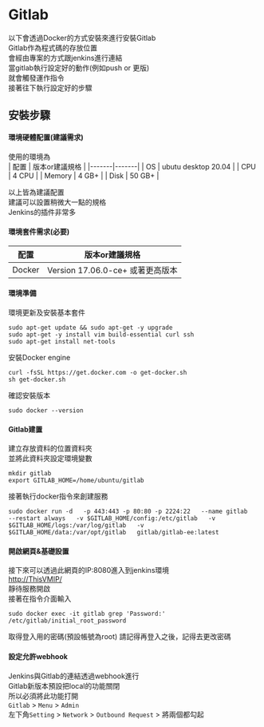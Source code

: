 # Gitlab    

以下會透過Docker的方式安裝來進行安裝Gitlab  
Gitlab作為程式碼的存放位置  
會經由專案的方式跟jenkins進行連結  
當gitlab執行設定好的動作(例如push or 更版)  
就會觸發運作指令  
接著往下執行設定好的步驟  


## 安裝步驟  

#### 環境硬體配置(建議需求)  
使用的環境為  
 | 配置 | 版本or建議規格 | 
|-------|-------|
| OS | ubutu desktop 20.04 |
| CPU |  4 CPU |
| Memory  | 4 GB+ |
| Disk  | 50 GB+ |  

以上皆為建議配置  
建議可以設置稍微大一點的規格  
Jenkins的插件非常多  

#### 環境套件需求(必要)  
 | 配置 | 版本or建議規格 | 
|-------|-------|
| Docker | Version 17.06.0-ce+ 或著更高版本 |

#### 環境準備  

環境更新及安裝基本套件  
```
sudo apt-get update && sudo apt-get -y upgrade
sudo apt-get -y install vim build-essential curl ssh
sudo apt-get install net-tools
```

安裝Docker engine    
```
curl -fsSL https://get.docker.com -o get-docker.sh
sh get-docker.sh
```

確認安裝版本
```
sudo docker --version
```

#### Gitlab建置   

建立存放資料的位置資料夾  
並將此資料夾設定環境變數  
```
mkdir gitlab
export GITLAB_HOME=/home/ubuntu/gitlab
```

接著執行docker指令來創建服務
```
sudo docker run -d   -p 443:443 -p 80:80 -p 2224:22   --name gitlab   --restart always   -v $GITLAB_HOME/config:/etc/gitlab   -v $GITLAB_HOME/logs:/var/log/gitlab   -v $GITLAB_HOME/data:/var/opt/gitlab   gitlab/gitlab-ee:latest
```

#### 開啟網頁&基礎設置  
接下來可以透過此網頁的IP:8080進入到jenkins環境  
<http://ThisVMIP/>  
靜待服務開啟  
接著在指令介面輸入  
```
sudo docker exec -it gitlab grep 'Password:' /etc/gitlab/initial_root_password
```
取得登入用的密碼(預設帳號為root)
請記得再登入之後，記得去更改密碼  


#### 設定允許webhook  
Jenkins與Gitlab的連結透過webhook進行  
Gitlab新版本預設把local的功能關閉  
所以必須將此功能打開  
`Gitlab` > `Menu` > `Admin`  
左下角`Setting` > `Network` > `Outbound Request` > 將兩個都勾起  
